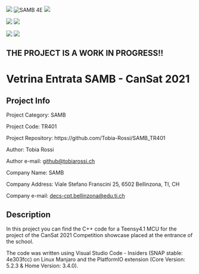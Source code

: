 <p>
<img src="https://img.shields.io/github/license/Tobia-Rossi/SAMB_TR401">
<img src="https://img.shields.io/badge/SAMB-4E-blueviolet" alt="SAMB 4E" href="http://www.samb.ti.ch/"> 
<img src=https://img.shields.io/badge/School%20Year-2021%2F22-blueviolet href="http://www.samb.ti.ch/">
</p>
<p>
<img src="https://img.shields.io/github/languages/top/Tobia-Rossi/SAMB_TR401" href="https://github.com/Tobia-Rossi/SAMB_TR401">
<img src="https://img.shields.io/github/languages/code-size/Tobia-Rossi/SAMB_TR401" href="https://github.com/Tobia-Rossi/SAMB_TR401">
</p>
<p>
<img src="https://img.shields.io/reddit/user-karma/combined/Tobia-Rossi?style=social" href="https://www.reddit.com/user/Tobia-Rossi">
<img src="https://img.shields.io/discord/921013923136811028" href="https://discord.gg/GemxCWtKCX"> 
</p>

<h2><b>THE PROJECT IS A WORK IN PROGRESS!!</b></h2>

<h1>Vetrina Entrata SAMB - CanSat 2021</h1>

<h2>Project Info</h2>
<p>Project Category:    SAMB</p>
<p>Project Code:        TR401</p>
<p>Project Repository:  https://github.com/Tobia-Rossi/SAMB_TR401</p>
<p>Author:              Tobia Rossi</p>
<p>Author e-mail:       <a href = "mailto: github@tobiarossi.ch">github@tobiarossi.ch</a></p>
<p>Company Name:        SAMB</p>
<p>Company Address:     Viale Stefano Franscini 25, 6502 Bellinzona, TI, CH</p>
<p>Company e-mail:      <a href = "mailto: decs-cpt.bellinzona@edu.ti.ch">decs-cpt.bellinzona@edu.ti.ch</a></p>

<h2>Description</h2>
<p>In this project you can find the C++ code for a Teensy4.1 MCU for the project of the CanSat 2021 Competition showcase placed at the entrance of the school.</p>
<p>The code was written using Visual Studio Code - Insiders (SNAP stable: 4e303fcc) on Linux Manjaro and the PlatformIO extension (Core Version: 5.2.3 & Home Version: 3.4.0).</p>